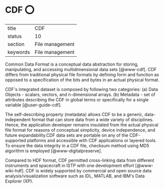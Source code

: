 # CDF :o:


|          |                 |
| -------- | --------------- |
| title    | CDF             | 
| status   | 10              |
| section  | File management |
| keywords | File management |



Common Data Format is a conceptual data abstraction for storing,
manipulating, and accessing multidimensional data
sets [@www-cdf]. CDF differs from traditional physical file
formats by defining form and function as opposed to a specification of
the bits and bytes in an actual physical format.
 
CDF's integrated dataset is composed by following two categories:
(a) Data Objects - scalars, vectors, and n-dimensional
arrays. (b) Metadata - set of attributes describing the CDF in global
terms or specifically for a single variable [@user-guide-cdf].

The self-describing property (metadata) allows CDF to be a generic,
data-independent format that can store data from a wide variety of
disciplines. Hence, the application developer remains insulated from
the actual physical file format for reasons of conceptual simplicity,
device independence, and future expandability.CDF data sets are
portable on any of the CDF-supported platforms and accessible with CDF
applications or layered tools. To ensure the data integrity in a CDF
file, checksum method using MD5 algorithm is
employed [@www-digitalpreserve].

Compared to HDF format, CDF permitted cross-linking data from
different instruments and spacecraft in ISTP with one development
effort [@www-wiki-hdf].  CDF is widely supported by commercial and
open source data analysis/visualization software such as IDL, MATLAB,
and IBM's Data Explorer (XP).



